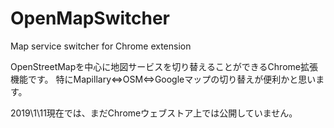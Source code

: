 # OpenMapSwitcher
Map service switcher for Chrome extension

OpenStreetMapを中心に地図サービスを切り替えることができるChrome拡張機能です。
特にMapillary⇔OSM⇔Googleマップの切り替えが便利かと思います。

2019\1\11現在では、まだChromeウェブストア上では公開していません。
